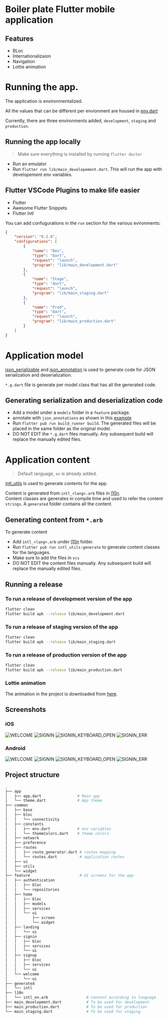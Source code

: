 # Boiler plate Flutter mobile application

## Features
- BLoc
- Internationalizaion 
- Navigation
- Lottie animation


# Running the app.
The application is environmentalized.

All the values that can be different per envionment are housed in [env.dart](lib/common/constants)

Currently, there are three environments added, `development`, `staging` and `production`.

## Running the app locally 
> Make sure everything is installed by running `flutter doctor`

- Run an emulator
- Run `flutter run lib/main_developement.dart`. This will run the app with developement env variables.

## Flutter VSCode Plugins to make life easier
- Flutter
- Awesome Flutter Snippets
- Flutter Intl

You can add confugurations in the `run` section for the various evironments:

```json
{
    "version": "0.2.0",
    "configurations": [
        {
            "name": "Dev",
            "type": "dart",
            "request": "launch",
            "program": "lib/main_development.dart"
        },
        {
            "name": "Stage",
            "type": "dart",
            "request": "launch",
            "program": "lib/main_staging.dart"
        },
        {
            "name": "Prod",
            "type": "dart",
            "request": "launch",
            "program": "lib/main_production.dart"
        }
    ]
}
```

# Application model
[json_serializable](https://pub.dev/packages/json_serializable) and [json_annotation](https://pub.dev/packages/json_annotation) is used to generate code for JSON serialization and deserialization.

`*.g.dart` file is generate per model class that has all the generated code. 

## Generating serialization and deserialization code
- Add a model under a `models` folder in a `feature` package.
- annotate with `json_annotations` as shown in this [example](https://github.com/dart-lang/json_serializable/tree/master/example)
- Run `flutter pub run build_runner build`. The generated files will be placed in the same folder as the original model.
- DO NOT EDIT the `*.g.dart` files manually. Any subsequent build will replace the manually edited files.

# Application content
> Default language, `en` is already added.

[intl_utils](https://pub.dev/packages/intl_utils) is used to generate contents for the app.

Content is generated from `intl_<lang>.arb` files in [l10n](/lib/l10n). <br/>
Content classes are generates in compile time and used to refer the content `strings`. A `generated` folder contains all the content.

## Generating content from `*.arb`
To generate content
- Add `intl_<lang>.arb` under [l10n](/lib/l10n) folder.
- Run `flutter pub run intl_utils:generate` to generate content classes for the languages.
- Make sure to add the files in `vcs`
- DO NOT EDIT the content files manually. Any subsequent build will replace the manually edited files.

## Running a release 

### To run a release of development version of the app
```bash
flutter clean
flutter build apk --release lib/main_development.dart
```
### To run a release of staging version of the app
```bash
flutter clean
flutter build apk --release lib/main_staging.dart
```

### To run a release of production version of the app
```bash
flutter clean
flutter build apk --release lib/main_production.dart
```

### Lottie animation
The animation in the project is downloaded from [here](https://lottiefiles.com/24574-love-pride-heart).

## Screenshots

### iOS
![WELCOME](/screenshots/ios/welcome.png?s=200)
![SIGNIN](/screenshots/ios/signin.png)
![SIGNIN_KEYBOARD_OPEN](/screenshots/ios/signin_keyboard_open.png)
![SIGNIN_ERR](/screenshots/ios/signin_error_notification.png)

### Android
![WELCOME](/screenshots/android/welcome.png)
![SIGNIN](/screenshots/android/signin.png)
![SIGNIN_KEYBOARD_OPEN](/screenshots/android/signin_keyboard_open.png)
![SIGNIN_ERR](/screenshots/android/signin_error_notification.png)



## Project structure
```bash
.
├── app
│   ├── app.dart                # Main app
│   └── theme.dart              # App theme
├── common
│   ├── base
│   ├── bloc
│   │   └── connectivity
│   ├── constants
│   │   ├── env.dart            # env variables
│   │   └── themeColors.dart    # theme colors
│   ├── network
│   ├── preference
│   ├── routes
│   │   ├── route_generator.dart # routes mapping
│   │   └── routes.dart          # application routes
│   ├── ui
│   ├── utils
│   └── widget
├── feature                      # UI screens for the app
│   ├── authentication
│   │   ├── bloc
│   │   └── repositories
│   ├── home
│   │   ├── bloc
│   │   ├── models
│   │   ├── services
│   │   └── ui
│   │       ├── screen
│   │       └── widget
│   ├── landing
│   │   └── ui
│   ├── signin
│   │   ├── bloc
│   │   ├── services
│   │   └── ui
│   ├── signup
│   │   ├── bloc
│   │   ├── services
│   │   └── ui
│   └── welcome
│       └── ui
├── generated
│   └── intl
├── l10n
│   └── intl_en.arb                 # content according to language
├── main_development.dart           # To be used for development
├── main_production.dart            # To be used for production
└── main_staging.dart               # To be used for staging
```